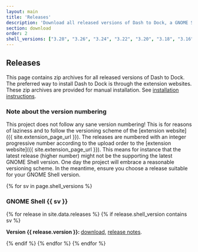```yaml
---
layout: main
title: 'Releases'
description: 'Download all released versions of Dash to Dock, a GNOME Shell extension.'
section: download
order: 2
shell_versions: ["3.28", "3.26", "3.24", "3.22", "3.20", "3.18", "3.16", "3.14", "3.12", "3.10", "3.8", "3.6", "3.4", "3.2"]
---
```


## Releases

This page contains zip archives for all released versions of Dash to Dock. The preferred way to install Dash to Dock is through the extension websites. These zip archives are provided for manual installation. See [installation instructions](./download.html).

### Note about the version numbering
This project does not follow any sane version numbering! This is for reasons of laziness and to follow the versioning scheme of the [extension website]({{ site.extension_page_url }}). The releases are numbered with an integer progressive number according to the upload order to the [extension website]({{ site.extension_page_url }}). This means for instance that the latest release (higher number) might not be the supporting the latest GNOME Shell version. One day the project will embrace a reasonable versioning scheme. In the meantime, ensure you choose a release suitable for your GNOME Shell version.

{% for sv in page.shell_versions %}
<a name="{{sv}}"></a>

### GNOME Shell {{ sv }}
{% for release in site.data.releases %}
{% if release.shell_version contains sv %}
<p><strong>Version {{ release.version }}: </strong><a href="{{ release.zip_url }}" onClick="ga('send', 'event', 'Release', 'Download', 'v{{release.version}}');">download</a>,
<a href="./changelog.html#v{{ release.version }}">release notes</a>.
</p>
<!--<ul>
{% for rn in release.notes %}
<li>{{ rn }}</li>
{% endfor %}
</ul>-->
{% endif %}
{% endfor %}
{% endfor %}


